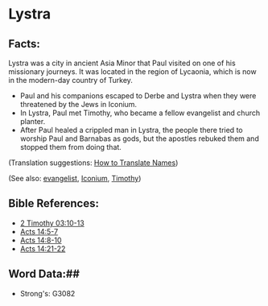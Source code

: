 # Lystra #

## Facts: ##

Lystra was a city in ancient Asia Minor that Paul visited on one of his missionary journeys. It was located in the region of Lycaonia, which is now in the modern-day country of Turkey.

* Paul and his companions escaped to Derbe and Lystra when they were threatened by the Jews in Iconium.
* In Lystra, Paul met Timothy, who became a fellow evangelist and church planter.
* After Paul healed a crippled man in Lystra, the people there tried to worship Paul and Barnabas as gods, but the apostles rebuked them and stopped them from doing that.

(Translation suggestions: [How to Translate Names](rc://en/ta/man/translate/translate-names))

(See also: [evangelist](../kt/evangelism.md), [Iconium](iconium.md), [Timothy](timothy.md))

## Bible References: ##

* [2 Timothy 03:10-13](rc://en/tn/help/2ti/03/10)
* [Acts 14:5-7](rc://en/tn/help/act/14/05)
* [Acts 14:8-10](rc://en/tn/help/act/14/08)
* [Acts 14:21-22](rc://en/tn/help/act/14/21)

## Word Data:##

* Strong's: G3082

